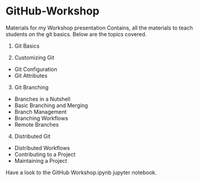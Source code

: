# GitHub-Workshop
Materials for my Workshop presentation
Contains, all the materials to teach students on the git basics. Below are the topics covered.

1. Git Basics

2. Customizing Git
  * Git Configuration
  * Git Attributes 

3. Git Branching
  * Branches in a Nutshell
  * Basic Branching and Merging
  * Branch Management
  * Branching Workflows
  * Remote Branches

4. Distributed Git

  * Distributed Workflows
  * Contributing to a Project
  * Maintaining a Project
  
Have a look to the GitHub Workshop.ipynb jupyter notebook.
